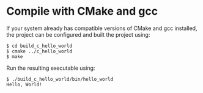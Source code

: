 # Compile with CMake and gcc

If your system already has compatible versions of CMake and gcc installed,
the project can be configured and built the project using:

```
$ cd build_c_hello_world
$ cmake ../c_hello_world
$ make
```

Run the resulting executable using:
```
$ ./build_c_hello_world/bin/hello_world
Hello, World!
```
